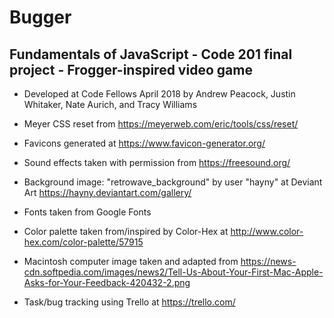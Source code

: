 # Bugger

## Fundamentals of JavaScript - Code 201 final project - Frogger-inspired video game

- Developed at Code Fellows April 2018 by Andrew Peacock, Justin Whitaker, Nate Aurich, and Tracy Williams

- Meyer CSS reset from https://meyerweb.com/eric/tools/css/reset/

- Favicons generated at https://www.favicon-generator.org/

- Sound effects taken with permission from https://freesound.org/

- Background image: "retrowave_background" by user "hayny" at Deviant Art https://hayny.deviantart.com/gallery/

- Fonts taken from Google Fonts

- Color palette taken from/inspired by Color-Hex at http://www.color-hex.com/color-palette/57915

- Macintosh computer image taken and adapted from https://news-cdn.softpedia.com/images/news2/Tell-Us-About-Your-First-Mac-Apple-Asks-for-Your-Feedback-420432-2.png

- Task/bug tracking using Trello at https://trello.com/
